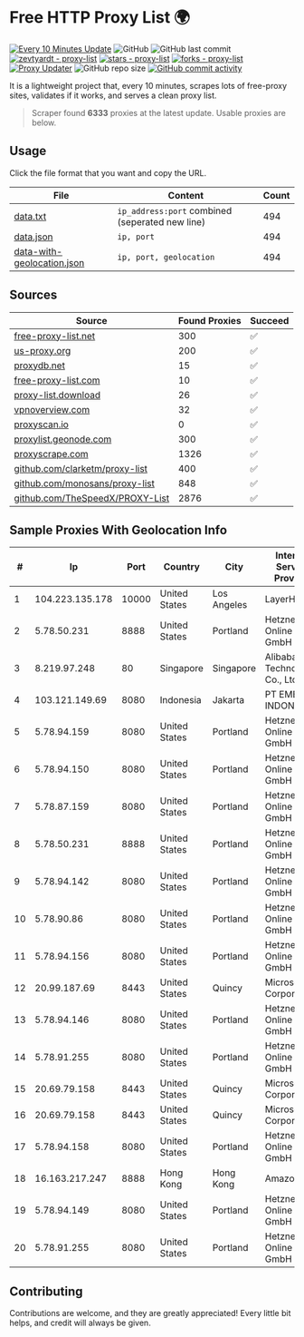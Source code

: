 
# Free HTTP Proxy List 🌍

[![Every 10 Minutes Update](https://github.com/mertguvencli/http-proxy-list/actions/workflows/main.yml/badge.svg?branch=main)](https://github.com/mertguvencli/http-proxy-list/actions/workflows/main.yml)
![GitHub](https://img.shields.io/github/license/mertguvencli/http-proxy-list)
![GitHub last commit](https://img.shields.io/github/last-commit/mertguvencli/http-proxy-list)
[![zevtyardt - proxy-list](https://img.shields.io/static/v1?label=zevtyardt&message=proxy-list&color=blue&logo=github)](https://github.com/zevtyardt/proxy-list "Go to GitHub repo")
[![stars - proxy-list](https://img.shields.io/github/stars/zevtyardt/proxy-list?style=social)](https://github.com/zevtyardt/proxy-list)
[![forks - proxy-list](https://img.shields.io/github/forks/zevtyardt/proxy-list?style=social)](https://github.com/zevtyardt/proxy-list)
[![Proxy Updater](https://github.com/zevtyardt/proxy-list/workflows/Proxy%20Updater/badge.svg)](https://github.com/zevtyardt/proxy-list/actions?query=workflow:"Proxy+Updater")
![GitHub repo size](https://img.shields.io/github/repo-size/zevtyardt/proxy-list)
[![GitHub commit activity](https://img.shields.io/github/commit-activity/m/zevtyardt/proxy-list?logo=commits)](https://github.com/zevtyardt/proxy-list/commits/main)

It is a lightweight project that, every 10 minutes, scrapes lots of free-proxy sites, validates if it works, and serves a clean proxy list.

> Scraper found **6333** proxies at the latest update. Usable proxies are below.

## Usage

Click the file format that you want and copy the URL.

|File|Content|Count|
|----|-------|-----|
|[data.txt](https://raw.githubusercontent.com/mertguvencli/http-proxy-list/main/proxy-list/data.txt)|`ip_address:port` combined (seperated new line)|494|
|[data.json](https://raw.githubusercontent.com/mertguvencli/http-proxy-list/main/proxy-list/data.json)|`ip, port`|494|
|[data-with-geolocation.json](https://raw.githubusercontent.com/mertguvencli/http-proxy-list/main/proxy-list/data-with-geolocation.json)|`ip, port, geolocation`|494|

## Sources

|Source|Found Proxies|Succeed|
|------|-------------|-------|
|[free-proxy-list.net](https://free-proxy-list.net)|300|✅|
|[us-proxy.org](https://www.us-proxy.org)|200|✅|
|[proxydb.net](http://proxydb.net)|15|✅|
|[free-proxy-list.com](https://free-proxy-list.com/?page=&port=&type%5B%5D=http&type%5B%5D=https&up_time=0&search=Search)|10|✅|
|[proxy-list.download](https://www.proxy-list.download/HTTP)|26|✅|
|[vpnoverview.com](https://vpnoverview.com/privacy/anonymous-browsing/free-proxy-servers)|32|✅|
|[proxyscan.io](https://www.proxyscan.io)|0|✅|
|[proxylist.geonode.com](https://proxylist.geonode.com/api/proxy-list?limit=300&page=1&sort_by=lastChecked&sort_type=desc&protocols=http,https)|300|✅|
|[proxyscrape.com](https://api.proxyscrape.com/v2/?request=displayproxies&protocol=http&timeout=10000&country=all&ssl=all&anonymity=all)|1326|✅|
|[github.com/clarketm/proxy-list](https://raw.githubusercontent.com/clarketm/proxy-list/master/proxy-list-raw.txt)|400|✅|
|[github.com/monosans/proxy-list](https://raw.githubusercontent.com/monosans/proxy-list/main/proxies/http.txt)|848|✅|
|[github.com/TheSpeedX/PROXY-List](https://raw.githubusercontent.com/TheSpeedX/PROXY-List/master/http.txt)|2876|✅|


## Sample Proxies With Geolocation Info

|#|Ip|Port|Country|City|Internet Service Provider|
|-|--|----|-------|----|-------------------------|
|1|104.223.135.178|10000|United States|Los Angeles|LayerHost|
|2|5.78.50.231|8888|United States|Portland|Hetzner Online GmbH|
|3|8.219.97.248|80|Singapore|Singapore|Alibaba (US) Technology Co., Ltd.|
|4|103.121.149.69|8080|Indonesia|Jakarta|PT EMERIO INDONESIA|
|5|5.78.94.159|8080|United States|Portland|Hetzner Online GmbH|
|6|5.78.94.150|8080|United States|Portland|Hetzner Online GmbH|
|7|5.78.87.159|8080|United States|Portland|Hetzner Online GmbH|
|8|5.78.50.231|8888|United States|Portland|Hetzner Online GmbH|
|9|5.78.94.142|8080|United States|Portland|Hetzner Online GmbH|
|10|5.78.90.86|8080|United States|Portland|Hetzner Online GmbH|
|11|5.78.94.156|8080|United States|Portland|Hetzner Online GmbH|
|12|20.99.187.69|8443|United States|Quincy|Microsoft Corporation|
|13|5.78.94.146|8080|United States|Portland|Hetzner Online GmbH|
|14|5.78.91.255|8080|United States|Portland|Hetzner Online GmbH|
|15|20.69.79.158|8443|United States|Quincy|Microsoft Corporation|
|16|20.69.79.158|8443|United States|Quincy|Microsoft Corporation|
|17|5.78.94.158|8080|United States|Portland|Hetzner Online GmbH|
|18|16.163.217.247|8888|Hong Kong|Hong Kong|Amazon.com|
|19|5.78.94.149|8080|United States|Portland|Hetzner Online GmbH|
|20|5.78.91.255|8080|United States|Portland|Hetzner Online GmbH|



## Contributing

Contributions are welcome, and they are greatly appreciated! Every
little bit helps, and credit will always be given.

